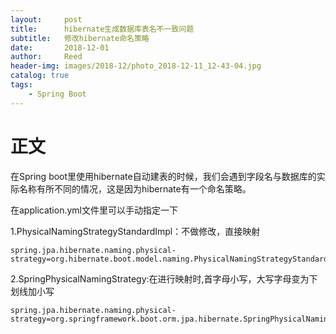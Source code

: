 ```yaml
---
layout:     post
title:      hibernate生成数据库表名不一致问题
subtitle:   修改hibernate命名策略
date:       2018-12-01
author:     Reed
header-img: images/2018-12/photo_2018-12-11_12-43-04.jpg
catalog: true
tags:
    - Spring Boot
---
```


# 正文

在Spring boot里使用hibernate自动建表的时候，我们会遇到字段名与数据库的实际名称有所不同的情况，这是因为hibernate有一个命名策略。

在application.yml文件里可以手动指定一下


1.PhysicalNamingStrategyStandardImpl：不做修改，直接映射 
```
spring.jpa.hibernate.naming.physical-strategy=org.hibernate.boot.model.naming.PhysicalNamingStrategyStandardImpl

```
2.SpringPhysicalNamingStrategy:在进行映射时,首字母小写，大写字母变为下划线加小写
```
spring.jpa.hibernate.naming.physical-strategy=org.springframework.boot.orm.jpa.hibernate.SpringPhysicalNamingStrategy
```
